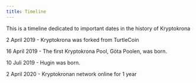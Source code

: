 ```yaml
---
title: Timeline
---
```


This is a timeline dedicated to important dates in the history of Kryptokrona


2 April 2019 - Kryptokrona was forked from TurtleCoin

16 April 2019 - The first Kryptokrona Pool, Göta Poolen, was born.

10 Juli 2019 - Hugin was born.

2 April 2020 - Kryptokronan network online for 1 year

